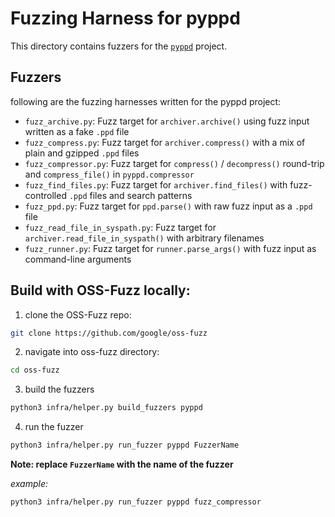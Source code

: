 # Fuzzing Harness for pyppd

This directory contains fuzzers for the [`pyppd`](https://github.com/OpenPrinting/pyppd) project.

## Fuzzers

following are the fuzzing harnesses written for the pyppd project:

- `fuzz_archive.py`: Fuzz target for `archiver.archive()` using fuzz input written as a fake `.ppd` file
- `fuzz_compress.py`: Fuzz target for `archiver.compress()` with a mix of plain and gzipped `.ppd` files
- `fuzz_compressor.py`: Fuzz target for `compress()` / `decompress()` round-trip and `compress_file()` in `pyppd.compressor`
- `fuzz_find_files.py`: Fuzz target for `archiver.find_files()` with fuzz-controlled `.ppd` files and search patterns
- `fuzz_ppd.py`: Fuzz target for `ppd.parse()` with raw fuzz input as a `.ppd` file
- `fuzz_read_file_in_syspath.py`: Fuzz target for `archiver.read_file_in_syspath()` with arbitrary filenames
- `fuzz_runner.py`: Fuzz target for `runner.parse_args()` with fuzz input as command-line arguments


## Build with OSS-Fuzz locally:
1. clone the OSS-Fuzz repo:

```bash
git clone https://github.com/google/oss-fuzz
```

2. navigate into oss-fuzz directory:

```bash
cd oss-fuzz
```

3. build the fuzzers
```bash
python3 infra/helper.py build_fuzzers pyppd
```

4. run the fuzzer
```bash
python3 infra/helper.py run_fuzzer pyppd FuzzerName
```

**Note: replace `FuzzerName` with the name of the fuzzer**

*example:*
```bash
python3 infra/helper.py run_fuzzer pyppd fuzz_compressor
```